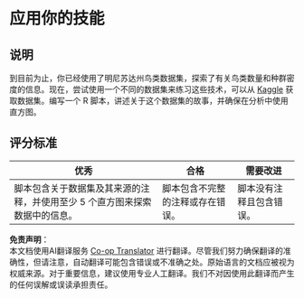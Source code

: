 <!--
CO_OP_TRANSLATOR_METADATA:
{
  "original_hash": "a233d542512136c4dd29aad38ca0175f",
  "translation_date": "2025-08-25T18:15:57+00:00",
  "source_file": "3-Data-Visualization/R/10-visualization-distributions/assignment.md",
  "language_code": "zh"
}
-->
# 应用你的技能

## 说明

到目前为止，你已经使用了明尼苏达州鸟类数据集，探索了有关鸟类数量和种群密度的信息。现在，尝试使用一个不同的数据集来练习这些技术，可以从 [Kaggle](https://www.kaggle.com/) 获取数据集。编写一个 R 脚本，讲述关于这个数据集的故事，并确保在分析中使用直方图。

## 评分标准

优秀 | 合格 | 需要改进
--- | --- | -- |
脚本包含关于数据集及其来源的注释，并使用至少 5 个直方图来探索数据中的信息。 | 脚本包含不完整的注释或存在错误。 | 脚本没有注释且包含错误。

**免责声明**：  
本文档使用AI翻译服务 [Co-op Translator](https://github.com/Azure/co-op-translator) 进行翻译。尽管我们努力确保翻译的准确性，但请注意，自动翻译可能包含错误或不准确之处。原始语言的文档应被视为权威来源。对于重要信息，建议使用专业人工翻译。我们不对因使用此翻译而产生的任何误解或误读承担责任。